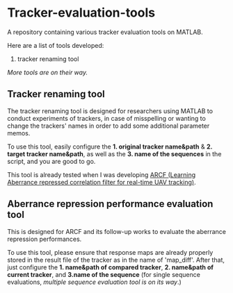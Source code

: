 # Tracker-evaluation-tools
A repository containing various tracker evaluation tools on MATLAB.

Here are a list of tools developed:

1. tracker renaming tool



*More tools are on their way.*

## Tracker renaming tool

The tracker renaming tool is designed for researchers using MATLAB to conduct experiments of trackers, in case of misspelling or wanting to change the trackers' names in order to add some additional parameter memos. 

To use this tool, easily configure the **1. original tracker name&path** & **2. target tracker name&path**, as well as the **3. name of the sequences** in the script, and you are good to go.

This tool is already tested when I was developing [ARCF (Learning Aberrance repressed correlation filter for real-time UAV tracking)](https://github.com/huang-ziyuan/ARCF-tracker).

## Aberrance repression performance evaluation tool

This is designed for ARCF and its follow-up works to evaluate the aberrance repression performances. 

To use this tool, please ensure that response maps are already properly stored in the result file of the tracker as in the name of 'map_diff'. After that, just configure the **1. name&path of compared tracker**, **2. name&path of current tracker**, and **3.name of the sequence** (for single sequence evaluations, *multiple sequence evaluation tool is on its way*.) 